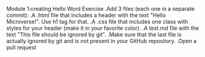 Module 1:creating Hello Word Exercise
.Add 3 files (each one in a separate commit):
.A .html file that includes a header with the text "Hello Microverse!". Use h1 tag for that.
.A .css file that includes one class with styles for your header (make it in your favorite color).
.A test.md file with the text "This file should be ignored by git".
.Make sure that the last file is actually ignored by git and is not present in your GitHub repository.
.Open a pull request
